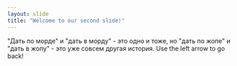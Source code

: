 ```yaml
---
layout: slide
title: "Welcome to our second slide!"
---
```

"Дать по морде" и "дать в морду" - это одно и тоже, но "дать по жопе" и "дать в жопу" - это уже совсем другая история.
Use the left arrow to go back!
